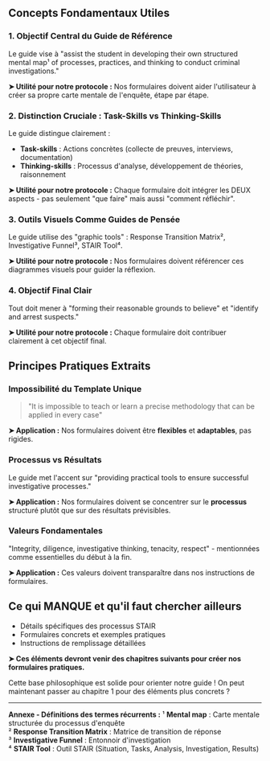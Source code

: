 ## **Concepts Fondamentaux Utiles**

### 1. **Objectif Central du Guide de Référence**
Le guide vise à "assist the student in developing their own structured mental map¹ of processes, practices, and thinking to conduct criminal investigations." 

**➤ Utilité pour notre protocole :** Nos formulaires doivent aider l'utilisateur à créer sa propre carte mentale de l'enquête, étape par étape.

### 2. **Distinction Cruciale : Task-Skills vs Thinking-Skills**
Le guide distingue clairement :
- **Task-skills** : Actions concrètes (collecte de preuves, interviews, documentation)
- **Thinking-skills** : Processus d'analyse, développement de théories, raisonnement

**➤ Utilité pour notre protocole :** Chaque formulaire doit intégrer les DEUX aspects - pas seulement "que faire" mais aussi "comment réfléchir".

### 3. **Outils Visuels Comme Guides de Pensée**
Le guide utilise des "graphic tools" : Response Transition Matrix², Investigative Funnel³, STAIR Tool⁴.

**➤ Utilité pour notre protocole :** Nos formulaires doivent référencer ces diagrammes visuels pour guider la réflexion.

### 4. **Objectif Final Clair**
Tout doit mener à "forming their reasonable grounds to believe" et "identify and arrest suspects."

**➤ Utilité pour notre protocole :** Chaque formulaire doit contribuer clairement à cet objectif final.

## **Principes Pratiques Extraits**

### **Impossibilité du Template Unique**
> "It is impossible to teach or learn a precise methodology that can be applied in every case"

**➤ Application :** Nos formulaires doivent être **flexibles** et **adaptables**, pas rigides.

### **Processus vs Résultats**
Le guide met l'accent sur "providing practical tools to ensure successful investigative processes."

**➤ Application :** Nos formulaires doivent se concentrer sur le **processus** structuré plutôt que sur des résultats prévisibles.

### **Valeurs Fondamentales**
"Integrity, diligence, investigative thinking, tenacity, respect" - mentionnées comme essentielles du début à la fin.

**➤ Application :** Ces valeurs doivent transparaître dans nos instructions de formulaires.

## **Ce qui MANQUE et qu'il faut chercher ailleurs**
- Détails spécifiques des processus STAIR
- Formulaires concrets et exemples pratiques  
- Instructions de remplissage détaillées

**➤ Ces éléments devront venir des chapitres suivants pour créer nos formulaires pratiques.**

Cette base philosophique est solide pour orienter notre guide ! On peut maintenant passer au chapitre 1 pour des éléments plus concrets ?

---
**Annexe - Définitions des termes récurrents :**
¹ **Mental map** : Carte mentale structurée du processus d'enquête  
² **Response Transition Matrix** : Matrice de transition de réponse  
³ **Investigative Funnel** : Entonnoir d'investigation  
⁴ **STAIR Tool** : Outil STAIR (Situation, Tasks, Analysis, Investigation, Results)